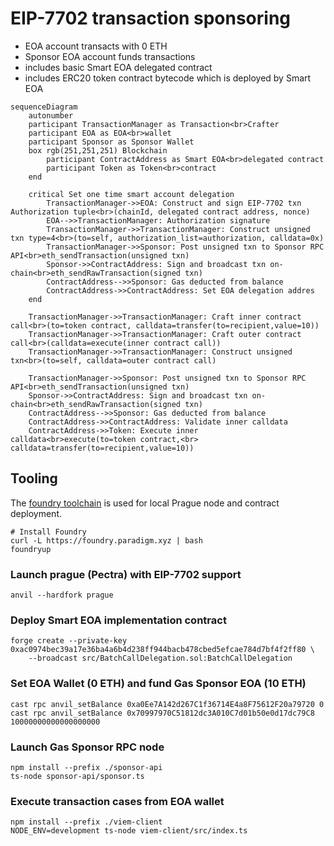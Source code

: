 # EIP-7702 transaction sponsoring
- EOA account transacts with 0 ETH
- Sponsor EOA account funds transactions
- includes basic Smart EOA delegated contract
- includes ERC20 token contract bytecode which is deployed by Smart EOA

```mermaid
sequenceDiagram
    autonumber
    participant TransactionManager as Transaction<br>Crafter
    participant EOA as EOA<br>wallet
    participant Sponsor as Sponsor Wallet
    box rgb(251,251,251) Blockchain
        participant ContractAddress as Smart EOA<br>delegated contract
        participant Token as Token<br>contract
    end

    critical Set one time smart account delegation
        TransactionManager->>EOA: Construct and sign EIP-7702 txn Authorization tuple<br>(chainId, delegated contract address, nonce)
        EOA-->>TransactionManager: Authorization signature
        TransactionManager->>TransactionManager: Construct unsigned txn type=4<br>(to=self, authorization_list=authorization, calldata=0x)
        TransactionManager->>Sponsor: Post unsigned txn to Sponsor RPC API<br>eth_sendTransaction(unsigned txn)
        Sponsor->>ContractAddress: Sign and broadcast txn on-chain<br>eth_sendRawTransaction(signed txn)
        ContractAddress-->>Sponsor: Gas deducted from balance
        ContractAddress->>ContractAddress: Set EOA delegation addres
    end

    TransactionManager->>TransactionManager: Craft inner contract call<br>(to=token contract, calldata=transfer(to=recipient,value=10))
    TransactionManager->>TransactionManager: Craft outer contract call<br>(calldata=execute(inner contract call))
    TransactionManager->>TransactionManager: Construct unsigned txn<br>(to=self, calldata=outer contract call)

    TransactionManager->>Sponsor: Post unsigned txn to Sponsor RPC API<br>eth_sendTransaction(unsigned txn)
    Sponsor->>ContractAddress: Sign and broadcast txn on-chain<br>eth_sendRawTransaction(signed txn)
    ContractAddress-->>Sponsor: Gas deducted from balance
    ContractAddress->>ContractAddress: Validate inner calldata
    ContractAddress->>Token: Execute inner calldata<br>execute(to=token contract,<br> calldata=transfer(to=recipient,value=10))
```

## Tooling
The [foundry toolchain](https://github.com/foundry-rs/foundry?tab=readme-ov-file#installation) is used for local Prague node and contract deployment.
```shell
# Install Foundry
curl -L https://foundry.paradigm.xyz | bash
foundryup
```

### Launch prague (Pectra) with EIP-7702 support
```shell
anvil --hardfork prague
```

### Deploy Smart EOA implementation contract
```shell
forge create --private-key 0xac0974bec39a17e36ba4a6b4d238ff944bacb478cbed5efcae784d7bf4f2ff80 \
    --broadcast src/BatchCallDelegation.sol:BatchCallDelegation
```

### Set EOA Wallet (0 ETH) and fund Gas Sponsor EOA (10 ETH)
```shell
cast rpc anvil_setBalance 0xa0Ee7A142d267C1f36714E4a8F75612F20a79720 0
cast rpc anvil_setBalance 0x70997970C51812dc3A010C7d01b50e0d17dc79C8 10000000000000000000
```

### Launch Gas Sponsor RPC node
```shell
npm install --prefix ./sponsor-api
ts-node sponsor-api/sponsor.ts
```

### Execute transaction cases from EOA wallet
```shell
npm install --prefix ./viem-client
NODE_ENV=development ts-node viem-client/src/index.ts
```